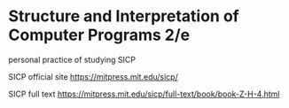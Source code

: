 # Structure and Interpretation of Computer Programs 2/e

personal practice of studying SICP

SICP official site
https://mitpress.mit.edu/sicp/

SICP full text 
https://mitpress.mit.edu/sicp/full-text/book/book-Z-H-4.html
